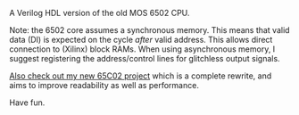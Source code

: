 A Verilog HDL version of the old MOS 6502 CPU.

Note: the 6502 core assumes a synchronous memory. This means that valid
data (DI) is expected on the cycle *after* valid address. This allows
direct connection to (Xilinx) block RAMs. When using asynchronous memory,
I suggest registering the address/control lines for glitchless output signals.

[Also check out my new 65C02 project](https://github.com/Arlet/verilog-65c02-fsm)
which is a complete rewrite, and aims to improve readability as well as performance.

Have fun. 
